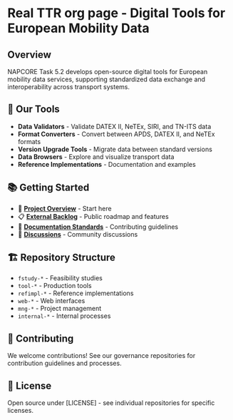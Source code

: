 # Real TTR org page - Digital Tools for European Mobility Data

## Overview
NAPCORE Task 5.2 develops open-source digital tools for European mobility data services, supporting standardized data exchange and interoperability across transport systems.

## 🔧 Our Tools
- **Data Validators** - Validate DATEX II, NeTEx, SIRI, and TN-ITS data
- **Format Converters** - Convert between APDS, DATEX II, and NeTEx formats  
- **Version Upgrade Tools** - Migrate data between standard versions
- **Data Browsers** - Explore and visualize transport data
- **Reference Implementations** - Documentation and examples

## 📚 Getting Started
- 🎯 **[Project Overview](napcore-overview)** - Start here
- 📋 **[External Backlog](mng-backlog)** - Public roadmap and features
- 📖 **[Documentation Standards](internal-knowledge_base)** - Contributing guidelines
- 💬 **[Discussions](mng-governance)** - Community discussions

## 🏗️ Repository Structure
- `fstudy-*` - Feasibility studies
- `tool-*` - Production tools  
- `refimpl-*` - Reference implementations
- `web-*` - Web interfaces
- `mng-*` - Project management
- `internal-*` - Internal processes

## 🤝 Contributing
We welcome contributions! See our governance repositories for contribution guidelines and processes.

## 📄 License
Open source under [LICENSE] - see individual repositories for specific licenses.
